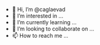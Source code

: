 - 👋 Hi, I’m @caglaevad
- 👀 I’m interested in ...
- 🌱 I’m currently learning ...
- 💞️ I’m looking to collaborate on ...
- 📫 How to reach me ...

<!---
caglaevad/caglaevad is a ✨ special ✨ repository because its `README.md` (this file) appears on your GitHub profile.
You can click the Preview link to take a look at your changes.
--->
